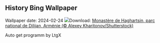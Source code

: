 ## History Bing Wallpaper
Wallpaper date: 2024-02-24
![](https://www.bing.com/th?id=OHR.HaghartsinMonastery_FR-CA8430145744_UHD.jpg&w=1000)Download: [Monastère de Haghartsin, parc national de Dilijan, Arménie (© Alexey Kharitonov/Shutterstock)](https://www.bing.com/th?id=OHR.HaghartsinMonastery_FR-CA8430145744_UHD.jpg)

Auto get programm by LtgX
